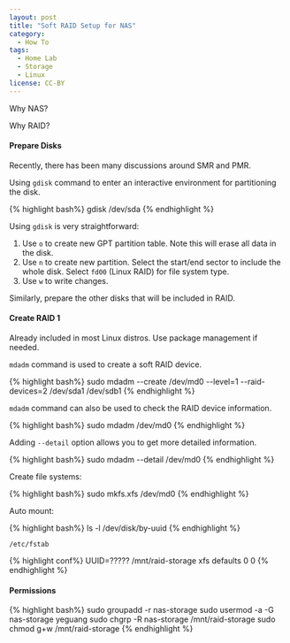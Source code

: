 ```yaml
---
layout: post
title: "Soft RAID Setup for NAS"
category:
  - How To
tags:
  - Home Lab
  - Storage
  - Linux
license: CC-BY
---
```


Why NAS?

Why RAID?

#### Prepare Disks

Recently, there has been many discussions around SMR and PMR.

Using `gdisk` command to enter an interactive environment for partitioning the disk.

{% highlight bash%}
gdisk /dev/sda
{% endhighlight %}

Using `gdisk` is very straightforward:

1. Use `o` to create new GPT partition table. Note this will erase all data in the disk.
2. Use `n` to create new partition. Select the start/end sector to include the whole disk. Select `fd00` (Linux RAID) for file system type.
3. Use `w` to write changes.

Similarly, prepare the other disks that will be included in RAID. 

#### Create RAID 1

Already included in most Linux distros. Use package management if needed.

`mdadm` command is used to create a soft RAID device.

{% highlight bash%}
sudo mdadm --create /dev/md0 --level=1 --raid-devices=2 /dev/sda1 /dev/sdb1
{% endhighlight %}

`mdadm` command can also be used to check the RAID device information. 

{% highlight bash%}
sudo mdadm /dev/md0
{% endhighlight %}

Adding `--detail` option allows you to get more detailed information.

{% highlight bash%}
sudo mdadm --detail /dev/md0
{% endhighlight %}

Create file systems:

{% highlight bash%}
sudo mkfs.xfs /dev/md0
{% endhighlight %}


Auto mount:

{% highlight bash%}
ls -l /dev/disk/by-uuid
{% endhighlight %}

`/etc/fstab`

{% highlight conf%}
UUID=?????    /mnt/raid-storage    xfs    defaults     0 0
{% endhighlight %}

#### Permissions

{% highlight bash%}
sudo groupadd -r nas-storage
sudo usermod -a -G nas-storage yeguang
sudo chgrp -R nas-storage /mnt/raid-storage
sudo chmod g+w /mnt/raid-storage
{% endhighlight %}